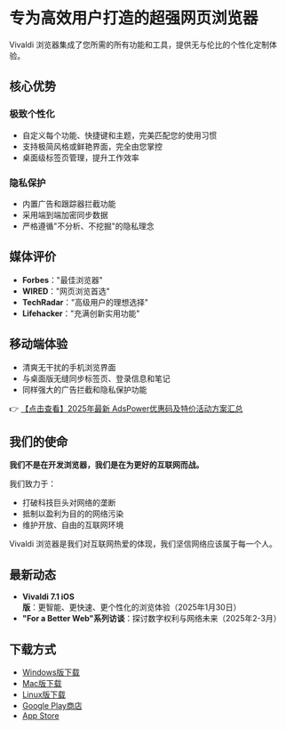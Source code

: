 # 专为高效用户打造的超强网页浏览器

Vivaldi 浏览器集成了您所需的所有功能和工具，提供无与伦比的个性化定制体验。

## 核心优势

### 极致个性化
- 自定义每个功能、快捷键和主题，完美匹配您的使用习惯
- 支持极简风格或鲜艳界面，完全由您掌控
- 桌面级标签页管理，提升工作效率

### 隐私保护
- 内置广告和跟踪器拦截功能
- 采用端到端加密同步数据
- 严格遵循"不分析、不挖掘"的隐私理念

## 媒体评价
- **Forbes**："最佳浏览器"
- **WIRED**："网页浏览首选"
- **TechRadar**："高级用户的理想选择"
- **Lifehacker**："充满创新实用功能"

## 移动端体验
- 清爽无干扰的手机浏览界面
- 与桌面版无缝同步标签页、登录信息和笔记
- 同样强大的广告拦截和隐私保护功能

👉 [【点击查看】2025年最新 AdsPower优惠码及特价活动方案汇总](https://bit.ly/adspower_free)

## 我们的使命
**我们不是在开发浏览器，我们是在为更好的互联网而战。**

我们致力于：
- 打破科技巨头对网络的垄断
- 抵制以盈利为目的的网络污染
- 维护开放、自由的互联网环境

Vivaldi 浏览器是我们对互联网热爱的体现，我们坚信网络应该属于每一个人。

## 最新动态
- **Vivaldi 7.1 iOS版**：更智能、更快速、更个性化的浏览体验（2025年1月30日）
- **"For a Better Web"系列访谈**：探讨数字权利与网络未来（2025年2-3月）

## 下载方式
- [Windows版下载](https://bit.ly/adspower_free)
- [Mac版下载](https://bit.ly/adspower_free)
- [Linux版下载](https://bit.ly/adspower_free)
- [Google Play商店](https://bit.ly/adspower_free)
- [App Store](https://bit.ly/adspower_free)